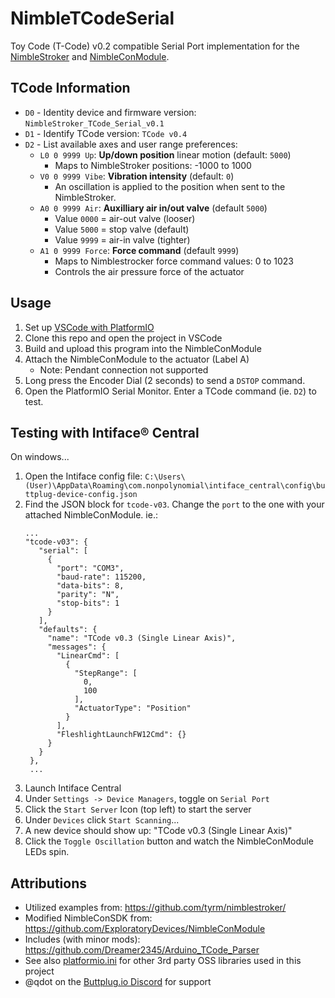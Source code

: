 # NimbleTCodeSerial

Toy Code (T-Code) v0.2 compatible Serial Port implementation for the [NimbleStroker](https://shop.exploratorydevices.com/) and [NimbleConModule](https://shop.exploratorydevices.com/product/connectivity-module-dev-kit/).

## TCode Information

- `D0` - Identity device and firmware version: `NimbleStroker_TCode_Serial_v0.1`
- `D1` - Identify TCode version: `TCode v0.4`
- `D2` - List available axes and user range preferences:
  - `L0 0 9999 Up`: **Up/down position** linear motion (default: `5000`)
    - Maps to NimbleStroker positions: -1000 to 1000
  - `V0 0 9999 Vibe`: **Vibration intensity** (default: `0`)
    - An oscillation is applied to the position when sent to the NimbleStroker.
  - `A0 0 9999 Air`: **Auxilliary air in/out valve** (default `5000`)
    - Value `0000` = air-out valve (looser)
    - Value `5000` = stop valve (default)
    - Value `9999` = air-in valve (tighter)
  - `A1 0 9999 Force`: **Force command** (default `9999`)
    - Maps to Nimblestrocker force command values: 0 to 1023
    - Controls the air pressure force of the actuator

## Usage

1. Set up [VSCode with PlatformIO](https://randomnerdtutorials.com/vs-code-platformio-ide-esp32-esp8266-arduino/)
2. Clone this repo and open the project in VSCode
3. Build and upload this program into the NimbleConModule
4. Attach the NimbleConModule to the actuator (Label A)
   - Note: Pendant connection not supported
5. Long press the Encoder Dial (2 seconds) to send a `DSTOP` command.
6. Open the PlatformIO Serial Monitor. Enter a TCode command (ie. `D2`) to test.

## Testing with Intiface® Central

On windows...

1. Open the Intiface config file: `C:\Users\(User)\AppData\Roaming\com.nonpolynomial\intiface_central\config\buttplug-device-config.json`
2. Find the JSON block for `tcode-v03`. Change the `port` to the one with your attached NimbleConModule. ie.:
   ```
   ...
   "tcode-v03": {
      "serial": [
        {
          "port": "COM3",
          "baud-rate": 115200,
          "data-bits": 8,
          "parity": "N",
          "stop-bits": 1
        }
      ],
      "defaults": {
        "name": "TCode v0.3 (Single Linear Axis)",
        "messages": {
          "LinearCmd": [
            {
              "StepRange": [
                0,
                100
              ],
              "ActuatorType": "Position"
            }
          ],
          "FleshlightLaunchFW12Cmd": {}
        }
      }
    },
    ...
    ```
3. Launch Intiface Central
4. Under `Settings -> Device Managers`, toggle on `Serial Port`
5. Click the `Start Server` Icon (top left) to start the server
6. Under `Devices` click `Start Scanning`...
7. A new device should show up: "TCode v0.3 (Single Linear Axis)"
8. Click the `Toggle Oscillation` button and watch the NimbleConModule LEDs spin.

## Attributions

- Utilized examples from: <https://github.com/tyrm/nimblestroker/>
- Modified NimbleConSDK from: <https://github.com/ExploratoryDevices/NimbleConModule>
- Includes (with minor mods): https://github.com/Dreamer2345/Arduino_TCode_Parser
- See also [platformio.ini](./platformio.ini) for other 3rd party OSS libraries used in this project
- @qdot on the [Buttplug.io Discord](https://discord.gg/h28chsBD) for support
